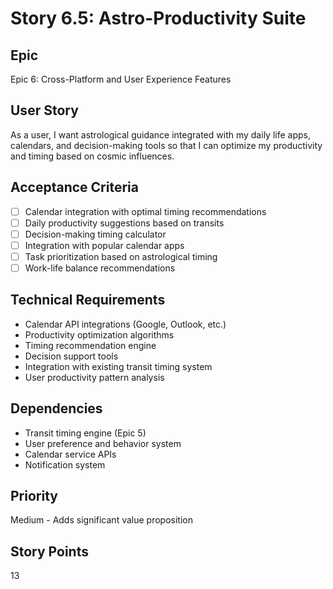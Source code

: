 # Story 6.5: Astro-Productivity Suite

## Epic
Epic 6: Cross-Platform and User Experience Features

## User Story
As a user, I want astrological guidance integrated with my daily life apps, calendars, and decision-making tools so that I can optimize my productivity and timing based on cosmic influences.

## Acceptance Criteria
- [ ] Calendar integration with optimal timing recommendations
- [ ] Daily productivity suggestions based on transits
- [ ] Decision-making timing calculator
- [ ] Integration with popular calendar apps
- [ ] Task prioritization based on astrological timing
- [ ] Work-life balance recommendations

## Technical Requirements
- Calendar API integrations (Google, Outlook, etc.)
- Productivity optimization algorithms
- Timing recommendation engine
- Decision support tools
- Integration with existing transit timing system
- User productivity pattern analysis

## Dependencies
- Transit timing engine (Epic 5)
- User preference and behavior system
- Calendar service APIs
- Notification system

## Priority
Medium - Adds significant value proposition

## Story Points
13